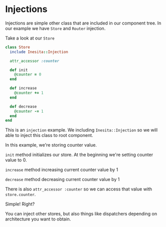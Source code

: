 # Injections

Injections are simple other class that are included in our component tree.
In our example we have `Store` and `Router` injection.

Take a look at our `Store`

```ruby
class Store
  include Inesita::Injection

  attr_accessor :counter

  def init
    @counter = 0
  end

  def increase
    @counter += 1
  end

  def decrease
    @counter -= 1
  end
end
```

This is an `injection` example. We including `Inesita::Injection` so we will able to inject this class to root component.

In this example, we're storing counter value.

`init` method initializes our store. At the beginning we're setting counter value to 0.

`increase` method increasing current counter value by 1

`decrease` method decreasing current counter value by 1

There is also `attr_accessor :counter` so we can access that value with `store.counter`.

Simple! Right?

You can inject other stores, but also things like dispatchers depending on architecture you want to obtain.
